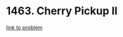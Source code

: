 # 1463. Cherry Pickup II

[link to problem](https://leetcode.com/problems/cherry-pickup-ii/description/)

